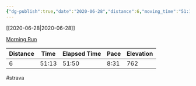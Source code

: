 ```yaml
---
{"dg-publish":true,"date":"2020-06-28","distance":6,"moving_time":"51:13","elapsed_time":"51:50","pace":"8:31","total_elevation_gain":762,"url":"https://www.strava.com/activities/3690432452","permalink":"/01-personal/strava/2020-06-28-morning-run/","dgPassFrontmatter":true}
---
```



[[2020-06-28\|2020-06-28]]

[Morning Run](https://www.strava.com/activities/3690432452)

| Distance | Time  | Elapsed Time | Pace | Elevation |
| -------- | ----- | ------------ | ---- | --------- |
| 6        | 51:13 | 51:50        | 8:31 | 762       |




#strava
